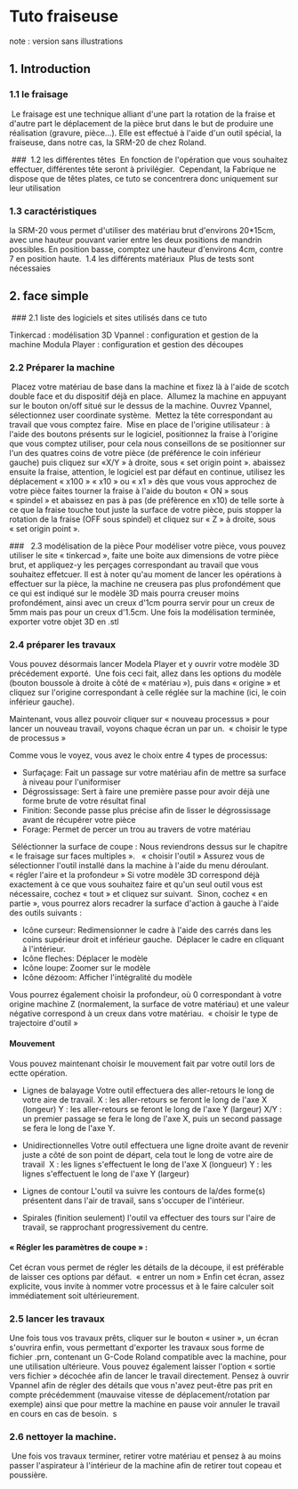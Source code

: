 # Tuto fraiseuse

note : version sans illustrations

## 1. Introduction 
### 1.1 le fraisage
 Le fraisage est une technique alliant d'une part la rotation de la fraise et d'autre part le déplacement de la pièce brut dans le but de produire une réalisation (gravure, pièce...). Elle est effectué à l'aide d'un outil spécial, la fraiseuse, dans notre cas, la SRM-20 de chez Roland.

 ###  1.2 les différentes têtes
 En fonction de l'opération que vous souhaitez effectuer, différentes tête seront à privilégier. <reprendre la page du manuel dessus> Cependant, la Fabrique ne dispose que de têtes plates, ce tuto se concentrera donc uniquement sur leur utilisation

### 1.3 caractéristiques

la SRM-20 vous permet d'utiliser des matériau brut d'environs 20*15cm, avec une hauteur pouvant varier entre les deux positions de mandrin possibles. En position basse, comptez une hauteur d'environs 4cm, contre 7 en position haute.  1.4 les différents matériaux
 Plus de tests sont nécessaies  

## 2. face simple

 ### 2.1 liste des logiciels et sites utilisés dans ce tuto

Tinkercad : modélisation 3D Vpannel : configuration et gestion de la machine
Modula Player : configuration et gestion des découpes  


### 2.2 Préparer la machine
 Placez votre matériau de base dans la machine et fixez là à l'aide de scotch double face et du dispositif déjà en place.  Allumez la machine en appuyant sur le bouton on/off situé sur le dessus de la machine. Ouvrez Vpannel, sélectionnez user coordinate système.  Mettez la tête correspondant au travail que vous comptez faire.  Mise en place de l'origine utilisateur : à l'aide des boutons présents sur le logiciel, positionnez la fraise à l'origine que vous comptez utiliser, pour cela nous conseillons de se positionner sur l'un des quatres coins de votre pièce (de préférence le coin inférieur gauche) puis cliquez sur «X/Y » à droite, sous « set origin point ». abaissez ensuite la fraise, attention, le logiciel est par défaut en continue, utilisez les déplacement « x100 » « x10 » ou « x1 » dès que vous vous approchez de votre pièce faites tourner la fraise à l'aide du bouton « ON » sous « spindel » et abaissez en pas à pas (de préfèrence en x10) de telle sorte à ce que la fraise touche tout juste la surface de votre pièce, puis stopper la rotation de la fraise (OFF sous spindel) et cliquez sur « Z » à droite, sous « set origin point ».

###   2.3 modélisation de la pièce
Pour modéliser votre pièce, vous pouvez utiliser le site « tinkercad », faite une boite aux dimensions de votre pièce brut, et appliquez-y les perçages correspondant au travail que vous souhaitez effetcuer. Il est à noter qu'au moment de lancer les opérations à effectuer sur la pièce, la machine ne creusera pas plus profondément que ce qui est indiqué sur le modèle 3D mais pourra creuser moins profondément, ainsi avec un creux d'1cm pourra servir pour un creux de 5mm mais pas pour un creux d'1.5cm. Une fois la modélisation terminée, exporter votre objet 3D en .stl  

### 2.4 préparer les travaux 
Vous pouvez désormais lancer Modela Player et y ouvrir votre modèle 3D précédement exporté.  Une fois ceci fait, allez dans les options du modèle (bouton boussole à droite à côté de « matériau »), puis dans « origine » et cliquez sur l'origine correspondant à celle réglée sur la machine (ici, le coin inférieur gauche).  

Maintenant, vous allez pouvoir cliquer sur « nouveau processus » pour lancer un nouveau travail, voyons chaque écran un par un.  « choisir le type de processus »

Comme vous le voyez, vous avez le choix entre 4 types de processus:
- Surfaçage: Fait un passage sur votre matériau afin de mettre sa surface à niveau pour l'uniformiser
- Dégrossissage: Sert à faire une première passe pour avoir déjà une forme brute de votre résultat final
- Finition: Seconde passe plus précise afin de lisser le dégrossissage avant de récupérer votre pièce
- Forage: Permet de percer un trou au travers de votre matériau

 Séléctionner la surface de coupe :
Nous reviendrons dessus sur le chapitre « le fraisage sur faces multiples ».   « choisir l'outil » Assurez vous de sélectionner l'outil installé dans la machine à l'aide du menu déroulant.  « régler l'aire et la profondeur » Si votre modèle 3D correspond déjà exactement à ce que vous souhaitez faire et qu'un seul outil vous est nécessaire, cochez « tout » et cliquez sur suivant.  Sinon, cochez « en partie », vous pourrez alors recadrer la surface d'action à gauche à l'aide des outils suivants :
- Icône curseur: Redimensionner le cadre à l'aide des carrés dans les coins supérieur droit et inférieur gauche.
 Déplacer le cadre en cliquant à l'intérieur.
- Icône fleches: Déplacer le modèle
- Icône loupe: Zoomer sur le modèle
- Icône dézoom: Afficher l'intégralité du modèle

Vous pourrez également choisir la profondeur, où 0 correspondant à votre origine machine Z (normalement, la surface de votre matériau) et une valeur négative correspond à un creux dans votre matériau.  « choisir le type de trajectoire d'outil »

#### Mouvement
Vous pouvez maintenant choisir le mouvement fait par votre outil lors de ectte opération.  

- Lignes de balayage
Votre outil effectuera des aller-retours le long de votre aire de travail. X : les aller-retours se feront le long de l'axe X (longeur) Y : les aller-retours se feront le long de l'axe Y (largeur) X/Y : un premier passage se fera le long de l'axe X, puis un second passage se fera le long de l'axe Y.

- Unidirectionnelles
Votre outil effectuera une ligne droite avant de revenir juste a côté de son point de départ, cela tout le long de votre aire de travail  X : les lignes s'effectuent le long de l'axe X (longueur) Y : les lignes s'effectuent le long de l'axe Y (largeur)

- Lignes de contour
L'outil va suivre les contours de la/des forme(s) présentent dans l'air de travail, sans s'occuper de l'intérieur.

- Spirales
(finition seulement) l'outil va effectuer des tours sur l'aire de travail, se rapprochant progressivement du centre.

#### « Régler les paramètres de coupe » :
Cet écran vous permet de régler les détails de la découpe, il est préférable de laisser ces options par défaut.  « entrer un nom » Enfin cet écran, assez explicite, vous invite à nommer votre processus et à le faire calculer soit immédiatement soit ultérieurement. 

### 2.5 lancer les travaux 

Une fois tous vos travaux prêts, cliquer sur le bouton « usiner », un écran s'ouvrira enfin, vous permettant d'exporter les travaux sous forme de fichier .prn, contenant un G-Code Roland compatible avec la machine, pour une utilisation ultérieure. Vous pouvez également laisser l'option « sortie vers fichier » décochée afin de lancer le travail directement. Pensez à ouvrir Vpannel afin de régler des détails que vous n'avez peut-être pas prit en compte précédemment (mauvaise vitesse de déplacement/rotation par exemple) ainsi que pour mettre la machine en pause voir annuler le travail en cours en cas de besoin.  s

### 2.6 nettoyer la machine.
 Une fois vos travaux terminer, retirer votre matériau et pensez à au moins passer l'aspirateur à l'intérieur de la machine afin de retirer tout copeau et poussière.
